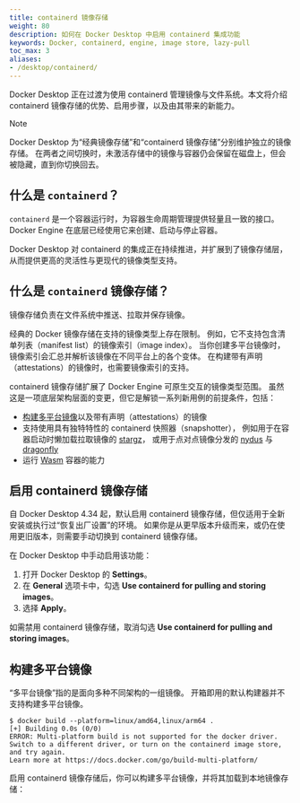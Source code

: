 ```yaml
---
title: containerd 镜像存储
weight: 80
description: 如何在 Docker Desktop 中启用 containerd 集成功能
keywords: Docker, containerd, engine, image store, lazy-pull
toc_max: 3
aliases:
- /desktop/containerd/
---
```


Docker Desktop 正在过渡为使用 containerd 管理镜像与文件系统。本文将介绍 containerd 镜像存储的优势、启用步骤，以及由其带来的新能力。

> [!NOTE]
> 
> Docker Desktop 为“经典镜像存储”和“containerd 镜像存储”分别维护独立的镜像存储。
> 在两者之间切换时，未激活存储中的镜像与容器仍会保留在磁盘上，但会被隐藏，直到你切换回去。

## 什么是 `containerd`？

`containerd` 是一个容器运行时，为容器生命周期管理提供轻量且一致的接口。Docker Engine 在底层已经使用它来创建、启动与停止容器。

Docker Desktop 对 containerd 的集成正在持续推进，并扩展到了镜像存储层，从而提供更高的灵活性与更现代的镜像类型支持。

## 什么是 `containerd` 镜像存储？

镜像存储负责在文件系统中推送、拉取并保存镜像。

经典的 Docker 镜像存储在支持的镜像类型上存在限制。
例如，它不支持包含清单列表（manifest list）的镜像索引（image index）。
当你创建多平台镜像时，镜像索引会汇总并解析该镜像在不同平台上的各个变体。
在构建带有声明（attestations）的镜像时，也需要镜像索引的支持。

containerd 镜像存储扩展了 Docker Engine 可原生交互的镜像类型范围。
虽然这是一项底层架构层面的变更，但它是解锁一系列新用例的前提条件，包括：

- [构建多平台镜像](#build-multi-platform-images)以及带有声明（attestations）的镜像
- 支持使用具有独特特性的 containerd 快照器（snapshotter），
  例如用于在容器启动时懒加载拉取镜像的 [stargz][1]，
  或用于点对点镜像分发的 [nydus][2] 与 [dragonfly][3]
- 运行 [Wasm](wasm.md) 容器的能力

[1]: https://github.com/containerd/stargz-snapshotter
[2]: https://github.com/containerd/nydus-snapshotter
[3]: https://github.com/dragonflyoss/image-service

## 启用 containerd 镜像存储

自 Docker Desktop 4.34 起，默认启用 containerd 镜像存储，但仅适用于全新安装或执行过“恢复出厂设置”的环境。
如果你是从更早版本升级而来，或仍在使用更旧版本，则需要手动切换到 containerd 镜像存储。

在 Docker Desktop 中手动启用该功能：

1. 打开 Docker Desktop 的 **Settings**。
2. 在 **General** 选项卡中，勾选 **Use containerd for pulling and storing images**。
3. 选择 **Apply**。

如需禁用 containerd 镜像存储，取消勾选 **Use containerd for pulling and storing images**。

## 构建多平台镜像

“多平台镜像”指的是面向多种不同架构的一组镜像。
开箱即用的默认构建器并不支持构建多平台镜像。

```console
$ docker build --platform=linux/amd64,linux/arm64 .
[+] Building 0.0s (0/0)
ERROR: Multi-platform build is not supported for the docker driver.
Switch to a different driver, or turn on the containerd image store, and try again.
Learn more at https://docs.docker.com/go/build-multi-platform/
```

启用 containerd 镜像存储后，你可以构建多平台镜像，并将其加载到本地镜像存储：

<script async id="asciicast-ZSUI4Mi2foChLjbevl2dxt5GD" src="https://asciinema.org/a/ZSUI4Mi2foChLjbevl2dxt5GD.js"></script>


